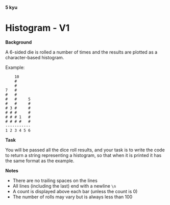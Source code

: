 **5 kyu**

# Histogram - V1

**Background**

A 6-sided die is rolled a number of times and the results are plotted as a character-based histogram.

Example:
```shell script
    10
    #
    #
7   #
#   #
#   #     5
#   #     #
# 3 #     #
# # #     #
# # # 1   #
# # # #   #
-----------
1 2 3 4 5 6
```

**Task**

You will be passed all the dice roll results, and your task is to write the code to return a string representing a histogram, so that when it is printed it has the same format as the example.

**Notes**

- There are no trailing spaces on the lines
- All lines (including the last) end with a newline `\n`
- A count is displayed above each bar (unless the count is 0)
- The number of rolls may vary but is always less than 100
